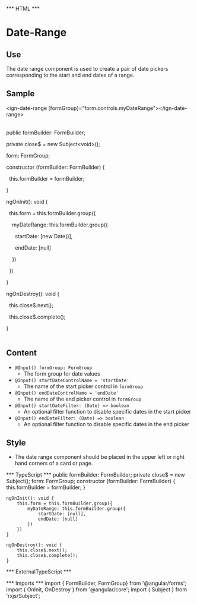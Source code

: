 *** HTML ***
# Date-Range

## Use
The date range component is used to create a pair of date pickers corresponding to the start and end dates of a range.

## Sample

<mat-tab-group>
    <mat-tab label="Component Sample"><div class="tab-height">
        <form [formGroup]="form">
            <ign-date-range [formGroup]="form.controls.myDateRange"></ign-date-range>
        </form>
    </div></mat-tab>
    <mat-tab label="HTML"><div class="tab-height">
        <table style="width:100%">
            &lt;ign-date-range [formGroup]="form.controls.myDateRange"&gt;&lt;/ign-date-range&gt;
        </table></div>
    </mat-tab>
    <mat-tab label="TS"><div class="tab-height">
        <table style="width:100%">
            <p>public formBuilder: FormBuilder; </p>
            <p>private close$ = new Subject&lt;void&gt;(); </p>
            <p>form: FormGroup; </p>
            <p>constructor (formBuilder: FormBuilder) &#123; </p>
            <p>&nbsp;&nbsp;this.formBuilder = formBuilder; </p>
            <p> &#125; </p>
            <p>ngOnInit(): void &#123; </p>
            <p>&nbsp;&nbsp;this.form = this.formBuilder.group(&#123; </p>
            <p>&nbsp;&nbsp;&nbsp;&nbsp;myDateRange: this.formBuilder.group(&#123; </p>
            <p>&nbsp;&nbsp;&nbsp;&nbsp;&nbsp;&nbsp;startDate: [new Date()], </p>
            <p>&nbsp;&nbsp;&nbsp;&nbsp;&nbsp;&nbsp;endDate: [null] </p>
            <p> &nbsp;&nbsp;&nbsp;&nbsp;&#125;) </p>
            <p> &nbsp;&nbsp;&#125;) </p>
            <p> &#125; </p>
            <p> ngOnDestroy(): void &#123; </p>
            <p> &nbsp;&nbsp;this.close$.next(); </p>
            <p> &nbsp;&nbsp;this.close$.complete(); </p>
            <p> &#125;
        </table></div>
    </mat-tab>
</mat-tab-group>

## Content

* `@Input() formGroup: FormGroup`
    * The form group for date values
* `@Input() startDateControlName = 'startDate'`
    * The name of the start picker control in `formGroup`
* `@Input() endDateControlName = 'endDate'`
    * The name of the end picker control in `formGroup`
* `@Input() startDateFilter: (Date) => boolean`
    * An optional filter function to disable specific dates in the start picker
* `@Input() endDateFilter: (Date) => boolean`
    * An optional filter function to disable specific dates in the end picker


## Style

* The date range component should be placed in the upper left or right hand corners of a card or page.

*** TypeScript *** 
    public formBuilder: FormBuilder;
    private close$ = new Subject<void>();
    form: FormGroup;
    constructor (formBuilder: FormBuilder) {
        this.formBuilder = formBuilder;
    }


    ngOnInit(): void {
        this.form = this.formBuilder.group({
            myDateRange: this.formBuilder.group({
                startDate: [null],
                endDate: [null]
            })
        })
    }

    ngOnDestroy(): void {
        this.close$.next();
        this.close$.complete();
    }

*** ExternalTypeScript ***

*** Imports ***
import { FormBuilder, FormGroup} from '@angular/forms';
import { OnInit, OnDestroy } from '@angular/core';
import { Subject } from 'rxjs/Subject';